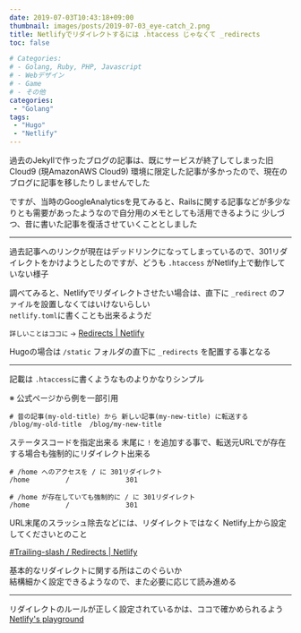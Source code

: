 ```yaml
---
date: 2019-07-03T10:43:18+09:00
thumbnail: images/posts/2019-07-03_eye-catch_2.png
title: Netlifyでリダイレクトするには .htaccess じゃなくて _redirects
toc: false

# Categories:
# - Golang, Ruby, PHP, Javascript
# - Webデザイン
# - Game
# - その他
categories:
 - "Golang"
tags:
 - "Hugo"
 - "Netlify"
---
```


過去のJekyllで作ったブログの記事は、既にサービスが終了してしまった旧Cloud9 (現AmazonAWS Cloud9)
環境に限定した記事が多かったので、現在のブログに記事を移したりしませんでした

ですが、当時のGoogleAnalyticsを見てみると、Railsに関する記事などが多少なりとも需要があったようなので自分用のメモとしても活用できるように
少しづつ、昔に書いた記事を復活させていくこととしました

* * *

過去記事へのリンクが現在はデッドリンクになってしまっているので、301リダイレクトをかけようとしたのですが、どうも <code>.htaccess</code> がNetlify上で動作していない様子

調べてみると、Netlifyでリダイレクトさせたい場合は、直下に <code>_redirect</code> のファイルを設置しなくてはいけないらしい  
<code>netlify.toml</code>に書くことも出来るようだ

<small>詳しいことはココに →</small> [Redirects | Netlify](https://www.netlify.com/docs/redirects/)

Hugoの場合は <code>/static</code> フォルダの直下に <code>_redirects</code> を配置する事となる  

* * *

記載は <code>.htaccess</code>に書くようなものよりかなりシンプル  

※ 公式ページから例を一部引用 

```
# 昔の記事(my-old-title) から 新しい記事(my-new-title) に転送する
/blog/my-old-title  /blog/my-new-title 
```

ステータスコードを指定出来る
末尾に <code>!</code> を追加する事で、転送元URLでが存在する場合も強制的にリダイレクト出来る

```
# /home へのアクセスを / に 301リダイレクト
/home         /              301

# /home が存在していても強制的に / に 301リダイレクト
/home         /              301
```

URL末尾のスラッシュ除去などには、リダイレクトではなく Netlify上から設定してくださいとのこと

[#Trailing-slash / Redirects  | Netlify](https://www.netlify.com/docs/redirects/#trailing-slash)


基本的なリダイレクトに関する所はこのぐらいか  
結構細かく設定できるようなので、また必要に応じて読み進める

* * *

リダイレクトのルールが正しく設定されているかは、ココで確かめられるよう  
[Netlify's playground](https://play.netlify.com/redirects)